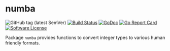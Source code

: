 # numba

![GitHub tag (latest SemVer)](https://img.shields.io/github/tag/syntaqx/numba.svg)
[![Build Status](https://travis-ci.org/syntaqx/numba.svg?branch=master)](https://travis-ci.org/syntaqx/numba)
[![GoDoc](https://godoc.org/github.com/syntaqx/numba?status.svg)](https://godoc.org/github.com/syntaqx/numba)
[![Go Report Card](https://goreportcard.com/badge/github.com/syntaqx/numba)](https://goreportcard.com/report/github.com/syntaqx/numba)
[![Software License](https://img.shields.io/github/license/syntaqx/numba.svg)](LICENSE.md)

Package `numba` provides functions to convert integer types to various human
friendly formats.

